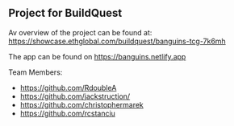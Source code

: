 

## Project for BuildQuest

Av overview of the project can be found at: https://showcase.ethglobal.com/buildquest/banguins-tcg-7k6mh

The app can be found on https://banguins.netlify.app 

Team Members:

- https://github.com/RdoubleA 
- https://github.com/jackstruction/
- https://github.com/christophermarek
- https://github.com/rcstanciu
